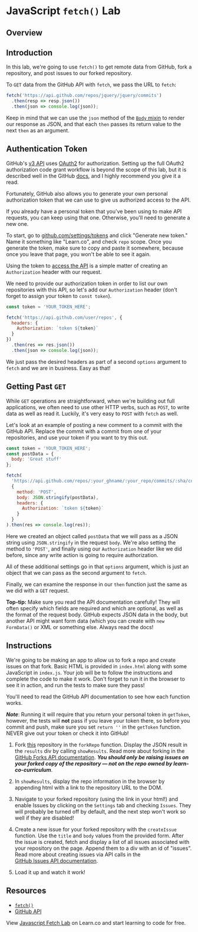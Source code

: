 # JavaScript `fetch()` Lab

## Overview

## Introduction

In this lab, we're going to use `fetch()` to get remote data from GitHub, fork a
repository, and post issues to our forked repository.

To `GET` data from the GitHub API with `fetch`, we pass the URL to `fetch`:

```js
fetch('https://api.github.com/repos/jquery/jquery/commits')
  .then(resp => resp.json())
  .then(json => console.log(json));
```

Keep in mind that we can use the `json` method of the [`Body` mixin][mixin] to
render our response as JSON, and that each `then` passes its return value to the
next `then` as an argument.

## Authentication Token

GitHub's [v3 API][v3] uses [OAuth2][github oauth] for authorization. Setting up
the full OAuth2 authorization code grant workflow is beyond the scope of this
lab, but it is described well in the GitHub [docs][github oauth], and I highly
recommend you give it a read.

Fortunately, GitHub also allows you to generate your own personal authorization
token that we can use to give us authorized access to the API.

If you already have a personal token that you've been using to make API
requests, you can keep using that one. Otherwise, you'll need to generate a new
one.

To start, go to [github.com/settings/tokens][tokens] and click "Generate new
token." Name it something like "Learn.co", and check `repo` scope. Once you
generate the token, make sure to copy and paste it somewhere, because once you
leave that page, you won't be able to see it again.

Using the token to [access the API][api] is a simple matter of creating an
`Authorization` header with our request.

We need to provide our authorization token in order to list our own repositories
with this API, so let's add our `Authorization` header (don't forget to assign
your token to `const token`).

```js
const token = 'YOUR_TOKEN_HERE';

fetch('https://api.github.com/user/repos', {
  headers: {
    Authorization: `token ${token}`
  }
})
  .then(res => res.json())
  .then(json => console.log(json));
```

We just pass the desired headers as part of a second `options` argument to
`fetch` and we are in business. Easy as that!

## Getting Past `GET`

While `GET` operations are straightforward, when we're building out full
applications, we often need to use other HTTP verbs, such as `POST`, to write
data as well as read it. Luckily, it's very easy to `POST` with `fetch` as well.

Let's look at an example of posting a new comment to a commit with the GitHub
API. Replace the commit with a commit from one of your repositories, and use
your token if you want to try this out.

```js
const token = 'YOUR_TOKEN_HERE';
const postData = {
  body: 'Great stuff'
};

fetch(
  'https://api.github.com/repos/:your_ghname/:your_repo/commits/:sha/comments',
  {
    method: 'POST',
    body: JSON.stringify(postData),
    headers: {
      Authorization: `token ${token}`
    }
  }
).then(res => console.log(res));
```

Here we created an object called `postData` that we will pass as a JSON string
using `JSON.stringify` in the request `body`. We're also setting the method to
`'POST'`, and finally using our `Authorization` header like we did before, since
any write action is going to require authorization.

All of these additional settings go in that `options` argument, which is just an
object that we can pass as the second argument to `fetch`.

Finally, we can examine the response in our `then` function just the same as we
did with a `GET` request.

**Top-tip:** Make sure you read the API documentation carefully! They will often
specify which fields are required and which are optional, as well as the format
of the request body. GitHub expects JSON data in the body, but another API might
want form data (which you can create with `new FormData()` or XML or something
else. Always read the docs!

## Instructions

We're going to be making an app to allow us to fork a repo and create issues on
that fork. Basic HTML is provided in `index.html` along with some JavaScript in
`index.js`. Your job will be to follow the instructions and complete the code to
make it work. Don't forget to run it in the browser to see it in action, and run
the tests to make sure they pass!

You'll need to read the GitHub API documentation to see how each function works.

**_Note_**: Running it will require that you return your personal token in
`getToken`, however, the tests will **not** pass if you leave your token
there, so before you commit and push, make sure you set `return ''` in the
`getToken` function. NEVER give out your token or check it into GitHub!

1.  Fork [this][fetchlab] repository in the `forkRepo` function. Display the
    JSON result in the `results` div by calling `showResults`. Read more about
    forking in the [GitHub Forks API documentation][forks]. **_You should only be
    raising issues on your forked copy of the repository — not on the repo owned by
    learn-co-curriculum_**.

2.  In `showResults`, display the repo information in the browser by
    appending html with a link to the repository URL to the DOM.

3.  Navigate to your forked repository (using the link in your html!) and enable
    Issues by clicking on the `Settings` tab and checking `Issues`. They will
    probably be turned off by default, and the next step won't work so well if they
    are disabled!

4.  Create a new issue for your forked repository with the `createIssue`
    function. Use the `title` and `body` values from the provided form. After the
    issue is created, fetch and display a list of all issues associated with your
    repository on the page. Append them to a div with an id of "issues". Read more
    about creating issues via API calls in the  
    [GitHub Issues API documentation][v3issues].

5.  Load it up and watch it work!

## Resources

- [`fetch()`](https://developer.mozilla.org/en-US/docs/Web/API/Fetch_API)
- [GitHub API](https://developer.github.com/v3/)

[github oauth]: https://developer.github.com/v3/oauth_authorizations/
[tokens]: https://github.com/settings/tokens
[v3]: https://developer.github.com/v3/
[v3issues]: https://developer.github.com/v3/issues/
[forks]: https://developer.github.com/v3/repos/forks/
[fetchlab]: https://github.com/learn-co-curriculum/javascript-fetch-lab
[api]: https://developer.github.com/apps/building-integrations/setting-up-and-registering-oauth-apps/about-authorization-options-for-oauth-apps/#3-use-the-access-token-to-access-the-api
[mixin]: https://developer.mozilla.org/en-US/docs/Web/API/Body

<p data-visibility='hidden'>View <a href='https://learn.co/lessons/javascript-fetch-lab' title='JavaScript Fetch Lab'>Javascript Fetch Lab</a> on Learn.co and start learning to code for free.</p>
